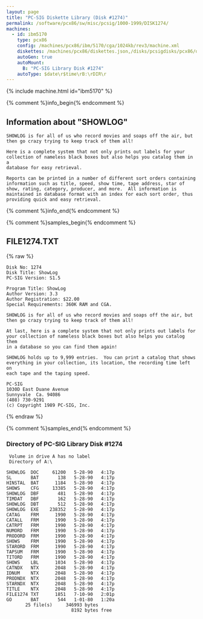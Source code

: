 ```yaml
---
layout: page
title: "PC-SIG Diskette Library (Disk #1274)"
permalink: /software/pcx86/sw/misc/pcsig/1000-1999/DISK1274/
machines:
  - id: ibm5170
    type: pcx86
    config: /machines/pcx86/ibm/5170/cga/1024kb/rev3/machine.xml
    diskettes: /machines/pcx86/diskettes.json,/disks/pcsigdisks/pcx86/diskettes.json
    autoGen: true
    autoMount:
      B: "PC-SIG Library Disk #1274"
    autoType: $date\r$time\rB:\rDIR\r
---
```


{% include machine.html id="ibm5170" %}

{% comment %}info_begin{% endcomment %}

## Information about "SHOWLOG"

    SHOWLOG is for all of us who record movies and soaps off the air, but
    then go crazy trying to keep track of them all!
    
    Here is a complete system that not only prints out labels for your
    collection of nameless black boxes but also helps you catalog them in a
    database for easy retrieval.
    
    Reports can be printed in a number of different sort orders containing
    information such as title, speed, show time, tape address, star of
    show, rating, category, producer, and more.  All information is
    maintained in database format with an index for each sort order, thus
    providing quick and easy retrieval.
{% comment %}info_end{% endcomment %}

{% comment %}samples_begin{% endcomment %}

## FILE1274.TXT

{% raw %}
```
Disk No: 1274                                                           
Disk Title: ShowLog                                                     
PC-SIG Version: S1.5                                                    
                                                                        
Program Title: ShowLog                                                  
Author Version: 3.3                                                     
Author Registration: $22.00                                             
Special Requirements: 360K RAM and CGA.                                 
                                                                        
SHOWLOG is for all of us who record movies and soaps off the air, but   
then go crazy trying to keep track of them all!                         
                                                                        
At last, here is a complete system that not only prints out labels for  
your collection of nameless black boxes but also helps you catalog them 
in a database so you can find them again!                               
                                                                        
SHOWLOG holds up to 9,999 entries.  You can print a catalog that shows  
everything in your collection, its location, the recording time left on 
each tape and the taping speed.                                         
                                                                        
PC-SIG                                                                  
1030D East Duane Avenue                                                 
Sunnyvale  Ca. 94086                                                    
(408) 730-9291                                                          
(c) Copyright 1989 PC-SIG, Inc.                                         
```
{% endraw %}

{% comment %}samples_end{% endcomment %}

### Directory of PC-SIG Library Disk #1274

     Volume in drive A has no label
     Directory of A:\

    SHOWLOG  DOC     61200   5-28-90   4:17p
    SL       BAT       138   5-28-90   4:17p
    HINSTAL  BAT      1184   5-28-90   4:17p
    SHOWS    CFG     13385   5-28-90   4:17p
    SHOWLOG  DBF       481   5-28-90   4:17p
    TIMDAT   DBF       162   5-28-90   4:17p
    SHOWLOG  DBT       512   5-28-90   4:17p
    SHOWLOG  EXE    238352   5-28-90   4:17p
    CATAG    FRM      1990   5-28-90   4:17p
    CATALL   FRM      1990   5-28-90   4:17p
    CATRPT   FRM      1990   5-28-90   4:17p
    NUMORD   FRM      1990   5-28-90   4:17p
    PRODORD  FRM      1990   5-28-90   4:17p
    SHOWS    FRM      1990   5-28-90   4:17p
    STARORD  FRM      1990   5-28-90   4:17p
    TAPSUM   FRM      1990   5-28-90   4:17p
    TITORD   FRM      1990   5-28-90   4:17p
    SHOWS    LBL      1034   5-28-90   4:17p
    CATNDX   NTX      2048   5-28-90   4:17p
    IDNUM    NTX      2048   5-28-90   4:17p
    PRODNDX  NTX      2048   5-28-90   4:17p
    STARNDX  NTX      2048   5-28-90   4:17p
    TITLE    NTX      2048   5-28-90   4:17p
    FILE1274 TXT      1851   7-10-90   2:01p
    GO       BAT       544   1-01-80   1:20a
           25 file(s)     346993 bytes
                            8192 bytes free

